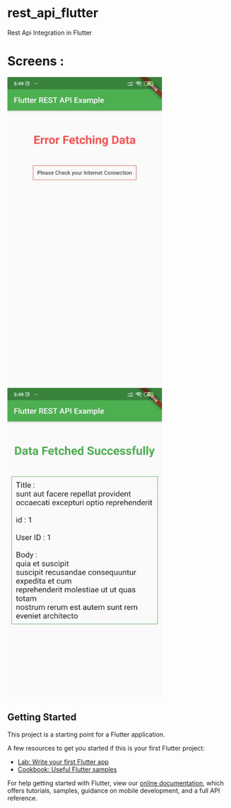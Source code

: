 # rest_api_flutter

Rest Api Integration in Flutter

# Screens :
<img src="screenshot/1.jpeg" width="350" height="700"/>
<img src="screenshot/2.jpeg" width="350" height="700"/>


## Getting Started

This project is a starting point for a Flutter application.

A few resources to get you started if this is your first Flutter project:

- [Lab: Write your first Flutter app](https://flutter.dev/docs/get-started/codelab)
- [Cookbook: Useful Flutter samples](https://flutter.dev/docs/cookbook)

For help getting started with Flutter, view our
[online documentation](https://flutter.dev/docs), which offers tutorials,
samples, guidance on mobile development, and a full API reference.

